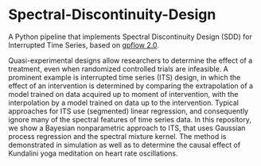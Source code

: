 
# Spectral-Discontinuity-Design
A Python pipeline that implements Spectral Discontinuity Design (SDD) for Interrupted Time Series, based on [gpflow 2.0](https://gpflow.readthedocs.io/en/master/). 

Quasi-experimental designs allow researchers to determine the effect of a treatment, even when randomized controlled trials are infeasible. 
A prominent example is interrupted time series (ITS) design, in which the effect of an intervention is determined by comparing the extrapolation of a model trained on data acquired up to moment of intervention, with the interpolation by a model trained on data up to the intervention. 
Typical approaches for ITS use (segmented) linear regression, and consequently ignore many of the spectral features of time series data. 
In this repository, we show a Bayesian nonparametric approach to ITS, that uses Gaussian process regression and the spectral mixture kernel. The method is demonstrated in simulation as well as to determine the causal effect of Kundalini yoga meditation on heart rate oscillations. 
